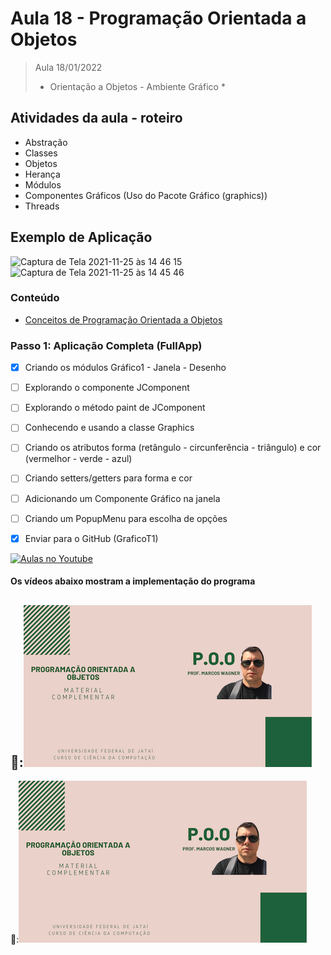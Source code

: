 # Aula 18 - Programação Orientada a Objetos

> Aula 18/01/2022
> 
>  * Orientação a Objetos - Ambiente Gráfico *

## Atividades da aula - roteiro
- Abstração
- Classes
- Objetos
- Herança
- Módulos
- Componentes Gráficos (Uso do Pacote Gráfico (graphics))
- Threads

## Exemplo de Aplicação 
![Captura de Tela 2021-11-25 às 14 46 15](https://user-images.githubusercontent.com/81576640/143484635-d16c1420-e3ea-4aaf-b201-0f43e6034658.png)
![Captura de Tela 2021-11-25 às 14 45 46](https://user-images.githubusercontent.com/81576640/143484643-0a05d1a0-8036-4c64-a633-430a2cbd6555.png)



### Conteúdo
- [Conceitos de Programação Orientada a Objetos](Conteudo_POO.pdf)


### Passo 1: Aplicação Completa (FullApp)
- [x]  Criando os módulos Gráfico1 - Janela - Desenho
- [ ]  Explorando o componente JComponent
- [ ]  Explorando o método paint de JComponent
- [ ]  Conhecendo e usando a classe Graphics
- [ ]  Criando os atributos forma (retângulo - circunferência - triângulo) e cor (vermelhor - verde - azul)
- [ ]  Criando setters/getters para forma e cor
- [ ]  Adicionando um Componente Gráfico na janela
- [ ]  Criando um PopupMenu para escolha de opções
- [x]  Enviar para o GitHub (GraficoT1) 


[![Aulas no Youtube](https://github.com/marcoswagner-commits/gestao_obras_aula_daw/blob/cb3e2ea9547f9ddc831277f07919c3e78451eb92/yt-icon.png)](https://www.youtube.com/channel/UCfO-aJxKLqau0TnL0AfNAvA)

####  Os vídeos abaixo mostram a implementação do programa

🥇:[![material complementar aula18](Capa_Videos_POO.png)](https://www.youtube.com/watch?v=t5qBmiVU2Ho)
-
🥈:[![material complementar aula18](Capa_Videos_POO.png)](https://www.youtube.com/watch?v=2FiSekBqPXw)



